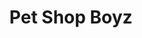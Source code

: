 ---
title: "Pet Shop Boyz"
address: "56c, Tempo Road, Enniskillen, Co. Fermanagh, BT74 6HR"
tel: "028 66 347994"
county: "Fermanagh"
category: "Zoos And Aquariums"
type: "Content"
lat: "054.3450880000"
lng: "-007.6218300000"
---